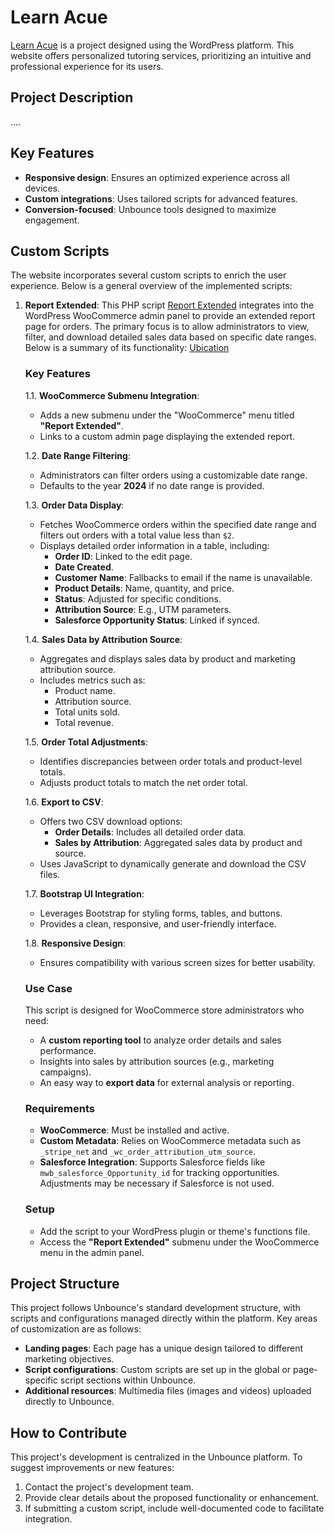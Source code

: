 # Learn Acue 

[Learn Acue](https://learn.acue.org/) is a project designed using the WordPress platform. This website offers personalized tutoring services, prioritizing an intuitive and professional experience for its users.

## Project Description

....

## Key Features

- **Responsive design**: Ensures an optimized experience across all devices.
- **Custom integrations**: Uses tailored scripts for advanced features.
- **Conversion-focused**: Unbounce tools designed to maximize engagement.

## Custom Scripts

The website incorporates several custom scripts to enrich the user experience. Below is a general overview of the implemented scripts:

1. **Report Extended**:
   This PHP script [Report Extended](https://github.com/madebygarzon/pip-dev/blob/main/LearnAcue/ReportExtended.php) integrates into the WordPress WooCommerce admin panel to provide an extended report page for orders. The primary focus is to allow administrators to view, filter, and download detailed sales data based on specific date ranges. Below is a summary of its functionality:
   [Ubication](https://learn.acue.org/wp-admin/admin.php?page=edit-snippet&id=33)  
   

    ### Key Features

    1.1. **WooCommerce Submenu Integration**:
   - Adds a new submenu under the "WooCommerce" menu titled **"Report Extended"**.
   - Links to a custom admin page displaying the extended report.

    1.2. **Date Range Filtering**:
    - Administrators can filter orders using a customizable date range.
    - Defaults to the year **2024** if no date range is provided.

    1.3. **Order Data Display**:
    - Fetches WooCommerce orders within the specified date range and filters out orders with a total value less than `$2`.
    - Displays detailed order information in a table, including:
        - **Order ID**: Linked to the edit page.
        - **Date Created**.
        - **Customer Name**: Fallbacks to email if the name is unavailable.
        - **Product Details**: Name, quantity, and price.
        - **Status**: Adjusted for specific conditions.
        - **Attribution Source**: E.g., UTM parameters.
        - **Salesforce Opportunity Status**: Linked if synced.

    1.4. **Sales Data by Attribution Source**:
    - Aggregates and displays sales data by product and marketing attribution source.
    - Includes metrics such as:
        - Product name.
        - Attribution source.
        - Total units sold.
        - Total revenue.

    1.5. **Order Total Adjustments**:
    - Identifies discrepancies between order totals and product-level totals.
    - Adjusts product totals to match the net order total.

    1.6. **Export to CSV**:
    - Offers two CSV download options:
        - **Order Details**: Includes all detailed order data.
        - **Sales by Attribution**: Aggregated sales data by product and source.
    - Uses JavaScript to dynamically generate and download the CSV files.

    1.7. **Bootstrap UI Integration**:
    - Leverages Bootstrap for styling forms, tables, and buttons.
    - Provides a clean, responsive, and user-friendly interface.

    1.8. **Responsive Design**:
    - Ensures compatibility with various screen sizes for better usability.

    ### Use Case

    This script is designed for WooCommerce store administrators who need:
    - A **custom reporting tool** to analyze order details and sales performance.
    - Insights into sales by attribution sources (e.g., marketing campaigns).
    - An easy way to **export data** for external analysis or reporting.

    ### Requirements

    - **WooCommerce**: Must be installed and active.
    - **Custom Metadata**: Relies on WooCommerce metadata such as `_stripe_net` and `_wc_order_attribution_utm_source`.
    - **Salesforce Integration**: Supports Salesforce fields like `mwb_salesforce_Opportunity_id` for tracking opportunities. Adjustments may be necessary if Salesforce is not used.

    ### Setup

    - Add the script to your WordPress plugin or theme's functions file.
    - Access the **"Report Extended"** submenu under the WooCommerce menu in the admin panel.


## Project Structure

This project follows Unbounce's standard development structure, with scripts and configurations managed directly within the platform. Key areas of customization are as follows:

- **Landing pages**: Each page has a unique design tailored to different marketing objectives.
- **Script configurations**: Custom scripts are set up in the global or page-specific script sections within Unbounce.
- **Additional resources**: Multimedia files (images and videos) uploaded directly to Unbounce.

## How to Contribute

This project's development is centralized in the Unbounce platform. To suggest improvements or new features:

1. Contact the project's development team.
2. Provide clear details about the proposed functionality or enhancement.
3. If submitting a custom script, include well-documented code to facilitate integration.

